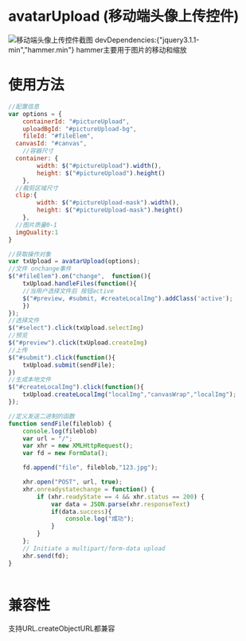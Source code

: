 # avatarUpload (移动端头像上传控件)
 
![移动端头像上传控件截图](https://github.com/yeahisme/avatarUpload/blob/master/screenshot.png)
devDependencies:{"jquery3.1.1-min","hammer.min"}
hammer主要用于图片的移动和缩放
# 使用方法
```JavaScript
//配置信息
var options = {
	containerId: "#pictureUpload",
	uploadBgId: "#pictureUpload-bg",
	fileId: "#fileElem",
  canvasId: "#canvas",
	//容器尺寸
  container: {
		width: $("#pictureUpload").width(),
		height: $("#pictureUpload").height()
	},
  //裁剪区域尺寸
  clip:{
		width: $("#pictureUpload-mask").width(),
		height: $("#pictureUpload-mask").height()
	},
  //图片质量0-1	
  imgQuality:1
}

//获取操作对象
var txUpload = avatarUpload(options);
//文件 onchange事件
$("#fileElem").on("change",  function(){
	txUpload.handleFiles(function(){
    //当用户选择文件后 按钮active
    $("#preview, #submit, #createLocalImg").addClass('active');
	})
});
//选择文件
$("#select").click(txUpload.selectImg)
//预览
$("#preview").click(txUpload.createImg)
//上传
$("#submit").click(function(){
	txUpload.submit(sendFile);
})
//生成本地文件
$("#createLocalImg").click(function(){
	txUpload.createLocalImg("localImg","canvasWrap","localImg");
});

//定义发送二进制的函数
function sendFile(fileblob) {
	console.log(fileblob)
	var url = "/";
	var xhr = new XMLHttpRequest();
	var fd = new FormData();

	fd.append("file", fileblob,"123.jpg");

	xhr.open("POST", url, true);
	xhr.onreadystatechange = function() {
		if (xhr.readyState == 4 && xhr.status == 200) {
			var data = JSON.parse(xhr.responseText)
			if(data.success){
				console.log("成功");
			}
		}
	};
	// Initiate a multipart/form-data upload
	xhr.send(fd);
}
		
```
# 兼容性
支持URL.createObjectURL都兼容  
